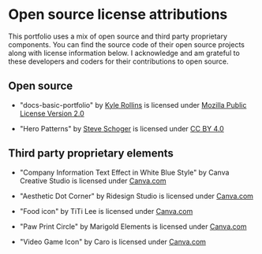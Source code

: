 # Open source license attributions
This portfolio uses a mix of open source and third party proprietary components. You can find the source code of their open source projects along with license information below. I acknowledge and am grateful to these developers and coders for their contributions to open source.

## Open source

* "docs-basic-portfolio" by [Kyle Rollins](https://github.com/KyleBlankRollins) is licensed under [Mozilla Public License Version 2.0](https://www.mozilla.org/en-US/MPL/2.0/)

* "Hero Patterns" by [Steve Schoger](https://x.com/steveschoger) is licensed under [CC BY 4.0](https://creativecommons.org/licenses/by/4.0/)

## Third party proprietary elements

* "Company Information Text Effect in White Blue Style" by Canva Creative Studio is licensed under [Canva.com](https://www.canva.com/policies/content-license-agreement/)

* "Aesthetic Dot Corner" by Ridesign Studio is licensed under [Canva.com](https://www.canva.com/policies/content-license-agreement/)

* "Food icon" by TiTi Lee is licensed under [Canva.com](https://www.canva.com/policies/content-license-agreement/)

* "Paw Print Circle" by Marigold Elements is licensed under [Canva.com](https://www.canva.com/policies/content-license-agreement/)

* "Video Game Icon" by Caro is licensed under [Canva.com](https://www.canva.com/policies/content-license-agreement/)

